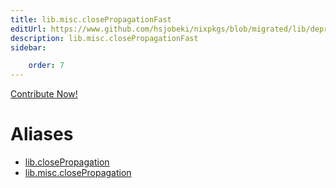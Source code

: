 ```yaml
---
title: lib.misc.closePropagationFast
editUrl: https://www.github.com/hsjobeki/nixpkgs/blob/migrated/lib/deprecated.nix#L168C26
description: lib.misc.closePropagationFast
sidebar:

    order: 7
---
```


<a href="https://www.github.com/hsjobeki/nixpkgs/blob/migrated/lib/deprecated.nix#L168C26">Contribute Now!</a>


# Aliases

- [lib.closePropagation](/nix-doc-comments/reference/lib/lib-closepropagation)
- [lib.misc.closePropagation](/nix-doc-comments/reference/lib/misc/lib-misc-closepropagation)


